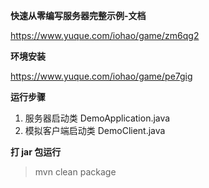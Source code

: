 **快速从零编写服务器完整示例-文档**

https://www.yuque.com/iohao/game/zm6qg2



**环境安装**

https://www.yuque.com/iohao/game/pe7gig



**运行步骤**

1. 服务器启动类 DemoApplication.java
2. 模拟客户端启动类 DemoClient.java



**打 jar 包运行**

> mvn clean package

